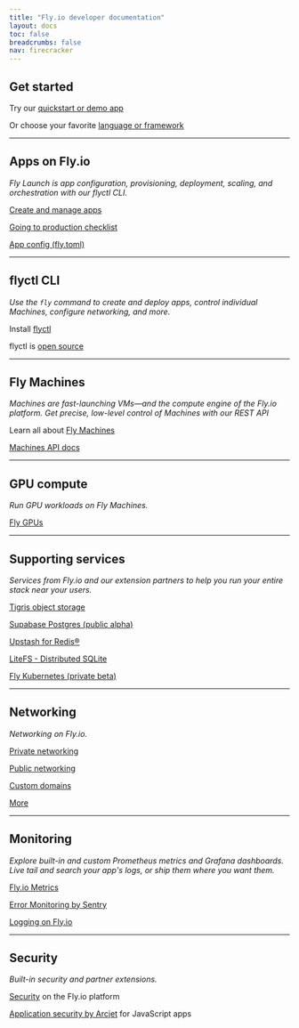 ```yaml
---
title: "Fly.io developer documentation"
layout: docs
toc: false
breadcrumbs: false
nav: firecracker
---
```


<div class="index-page">

## Get started 

Try our [quickstart or demo app](/docs/getting-started/)

Or choose your favorite [language or framework](/docs/getting-started/get-started-by-framework/)

---

## Apps on Fly.io

_Fly Launch is app configuration, provisioning, deployment, scaling, and orchestration with our flyctl CLI._

[Create and manage apps](/docs/apps/)

[Going to production checklist](/docs/apps/going-to-production/)

[App config (fly.toml)](/docs/reference/configuration/)


---

## flyctl CLI

_Use the `fly` command to create and deploy apps, control individual Machines, configure networking, and more._

Install [flyctl](/docs/flyctl/install)

flyctl is [open source](https://github.com/superfly/flyctl+external)

---

## Fly Machines

_Machines are fast-launching VMs—and the compute engine of the Fly.io platform. Get precise, low-level control of Machines with our REST API_

Learn all about [Fly Machines](/docs/machines/)

[Machines API docs](/docs/machines/api/)

---

## GPU compute

_Run GPU workloads on Fly Machines._

[Fly GPUs](/docs/gpus/)

---

## Supporting services

_Services from Fly.io and our extension partners to help you run your entire stack near your users._

[Tigris object storage](/docs/tigris/)

[Supabase Postgres (public alpha)](/docs/supabase/)

[Upstash for Redis®](/docs/upstash/redis/)

[LiteFS - Distributed SQLite](/docs/litefs/)

[Fly Kubernetes (private beta)](/docs/kubernetes/)

---

## Networking

_Networking on Fly.io._

[Private networking](/docs/networking/private-networking)

[Public networking](/docs/networking/services)

[Custom domains](/docs/networking/custom-domain/)

[More](/docs/networking/)

---

## Monitoring

_Explore built-in and custom Prometheus metrics and Grafana dashboards. Live tail and search your app's logs, or ship them where you want them._

[Fly.io Metrics](/docs/monitoring/metrics/)

[Error Monitoring by Sentry](/docs/monitoring/sentry/)

[Logging on Fly.io](/docs/monitoring/logging-overview/)

---

## Security

_Built-in security and partner extensions._

[Security](/docs/security/) on the Fly.io platform

[Application security by Arcjet](/docs/security/arcjet/) for JavaScript apps

</div>